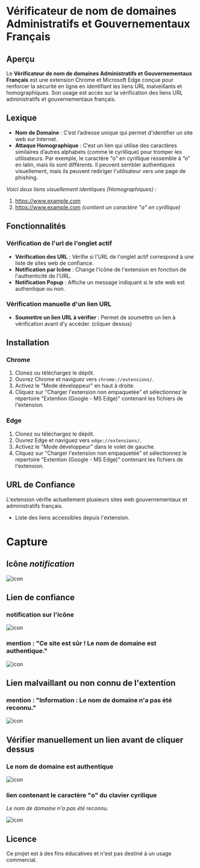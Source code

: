 # Vérificateur de nom de domaines Administratifs et Gouvernementaux Français

## Aperçu

Le **Vérificateur de nom de domaines Administratifs et Gouvernementaux Français** est une extension Chrome et Microsoft Edge conçue pour renforcer la sécurité en ligne en identifiant les liens URL malveillants et homographiques. Son usage est accès sur la vérification des liens URL administratifs et gouvernementaux français.


## Lexique
- **Nom de Domaine** : C’est l’adresse unique qui permet d'identifier un site web sur Internet.
- **Attaque Homographique** : C’est un lien qui utilise des caractères similaires d’autres alphabets (comme le cyrillique) pour tromper les utilisateurs. Par exemple, le caractère “о” en cyrillique ressemble à “o” en latin, mais ils sont différents. Il peuvent sembler authentiques visuellement, mais ils peuvent rediriger l'utilisateur vers une page de phishing.

*Voici deux liens visuellement identiques (Homographiques) :*

1. https://www.example.com
2. https://www.exаmple.com *(contient un caractère "а" en cyrillique)*




## Fonctionnalités

### Vérification de l'url de l'onglet actif
- **Vérification des URL** : Vérifie si l'URL de l'onglet actif correspond à une liste de sites web de confiance.
- **Notification par Icône** : Change l'icône de l'extension en fonction de l'authenticité de l'URL.
- **Notification Popup** : Affiche un message indiquant si le site web est authentique ou non.

### Vérification manuelle d'un lien URL
- **Soumettre un lien URL à vérifier** : Permet de soumettre un lien à vérification avant d'y accéder. (cliquer dessus)

## Installation

### Chrome
1. Clonez ou téléchargez le dépôt.
2. Ouvrez Chrome et naviguez vers `chrome://extensions/`.
3. Activez le "Mode développeur" en haut à droite.
4. Cliquez sur "Charger l'extension non empaquetée" et sélectionnez le répertoire "Extention (Google - MS Edge)" contenant les fichiers de l'extension.

### Edge
1. Clonez ou téléchargez le dépôt.
2. Ouvrez Edge et naviguez vers `edge://extensions/`.
3. Activez le "Mode développeur" dans le volet de gauche.
4. Cliquez sur "Charger l'extension non empaquetée" et sélectionnez le répertoire "Extention (Google - MS Edge)" contenant les fichiers de l'extension.



## URL de Confiance

L'extension vérifie actuellement plusieurs sites web gouvernementaux et administratifs français.
- Liste des liens accessibles depuis l'extension.

# Capture

## Icône *notification*

![icon](https://github.com/Mending-Electronics/Web-Browser-Extention-Verificateur-URL-Gouv-FR/blob/main/Capture/Capture0.png?raw=true "icon")

## Lien de confiance

### notification sur l'icône

![icon](https://github.com/Mending-Electronics/Web-Browser-Extention-Verificateur-URL-Gouv-FR/blob/main/Capture/Capture1.png?raw=true "icon")

### mention : "Ce site est sûr ! Le nom de domaine est authentique."

![icon](https://github.com/Mending-Electronics/Web-Browser-Extention-Verificateur-URL-Gouv-FR/blob/main/Capture/Capture2.png?raw=true "icon")


## Lien malvaillant ou non connu de l'extention
### mention : "Information : Le nom de domaine n'a pas été reconnu."

![icon](https://github.com/Mending-Electronics/Web-Browser-Extention-Verificateur-URL-Gouv-FR/blob/main/Capture/Capture5.png?raw=true "icon")


## Vérifier manuellement un lien avant de cliquer dessus

### Le nom de domaine est authentique
 
![icon](https://github.com/Mending-Electronics/Web-Browser-Extention-Verificateur-URL-Gouv-FR/blob/main/Capture/Capture3.png?raw=true "icon")

### lien contenant le caractère "о" du clavier cyrilique
*Le nom de domaine n'a pas été reconnu.*

![icon](https://github.com/Mending-Electronics/Web-Browser-Extention-Verificateur-URL-Gouv-FR/blob/main/Capture/Capture4.png?raw=true "icon")

## Licence

Ce projet est à des fins éducatives et n'est pas destiné à un usage commercial.
